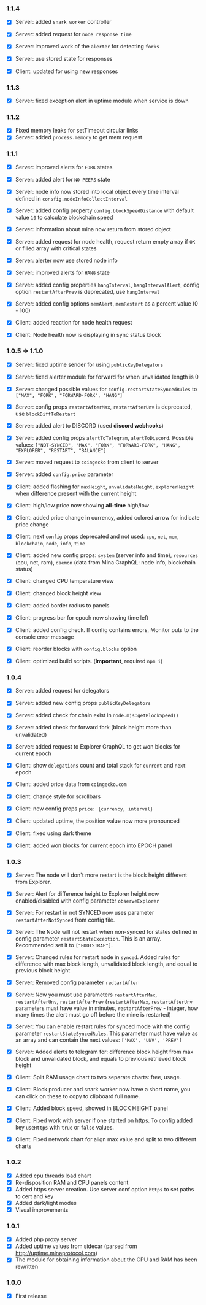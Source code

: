### 1.1.4
+ [x] Server: added `snark worker` controller
+ [x] Server: added request for `node response time`
+ [x] Server: improved work of the `alerter` for detecting `forks`
+ [x] Server: use stored state for responses

+ [x] Client: updated for using new responses

### 1.1.3
+ [x] Server: fixed exception alert in uptime module when service is down 

### 1.1.2
+ [x] Fixed memory leaks for setTimeout circular links
+ [x] Server: added `process.memory` to get mem request 

### 1.1.1
+ [x] Server: improved alerts for `FORK` states
+ [x] Server: added alert for `NO PEERS` state
+ [x] Server: node info now stored into local object every time interval defined in `consfig.nodeInfoCollectInterval`
+ [x] Server: added config property `config.blockSpeedDistance` with default value `10` to calculate blockchain speed
+ [x] Server: information about mina now return from stored object
+ [x] Server: added request for node health, request return empty array if `OK` or filled array with critical states
+ [x] Server: alerter now use stored node info
+ [x] Server: improved alerts for `HANG` state
+ [x] Server: added config properties `hangInterval`, `hangIntervalAlert`, config option `restartAfterPrev` is deprecated, use `hangInterval`
+ [x] Server: added config options `memAlert`, `memRestart` as a percent value (0 - 100)

+ [x] Client: added reaction for node health request
+ [x] Client: Node health now is displaying in sync status block

### 1.0.5 -> 1.1.0
+ [x] Server: fixed uptime sender for using `publicKeyDelegators`
+ [x] Server: fixed alerter module for forward for when unvalidated length is 0
+ [x] Server: changed possible values for `config.restartStateSyncedRules` to `["MAX", "FORK", "FORWARD-FORK", "HANG"]`
+ [x] Server: config props `restartAfterMax`, `restartAfterUnv` is deprecated, use `blockDiffToRestart`
+ [x] Server: added alert to DISCORD (used **discord webhooks**)
+ [x] Server: added config props `alertToTelegram`, `alertToDiscord`. Possible values: `["NOT-SYNCED", "MAX", "FORK", "FORWARD-FORK", "HANG", "EXPLORER", "RESTART", "BALANCE"]`
+ [x] Server: moved request to `coingecko` from client to server
+ [x] Server: added `config.price` parameter

+ [x] Client: added flashing for `maxHeight`, `unvalidateHeight`, `explorerHeight` when difference present with the current height
+ [x] Client: high/low price now showing **all-time** high/low  
+ [x] Client: added price change in currency, added colored arrow for indicate price change  
+ [x] Client: next `config` props deprecated and not used: `cpu`, `net`, `mem`, `blockchain`, `node`, `info`, `time`
+ [x] Client: added new config props: `system` (server info and time), `resources` (cpu, net, ram), `daemon` (data from Mina GraphQL: node info, blockchain status)
+ [x] Client: changed CPU temperature view
+ [x] Client: changed block height view
+ [x] Client: added border radius to panels 
+ [x] Client: progress bar for epoch now showing time left  
+ [x] Client: added config check. If config contains errors, Monitor puts to the console error message
+ [x] Client: reorder blocks with `config.blocks` option
+ [x] Client: optimized build scripts. (**Important**, required `npm i`)

### 1.0.4
+ [x] Server: added request for delegators
+ [x] Server: added new config props `publicKeyDelegators`
+ [x] Server: added check for chain exist in `node.mjs:getBlockSpeed()`
+ [x] Server: added check for forward fork (block height more than unvalidated)
+ [x] Server: added request to Explorer GraphQL to get won blocks for current epoch
  
+ [x] Client: show `delegations` count and total stack for `current` and `next` epoch
+ [x] Client: added price data from `coingecko.com`  
+ [x] Client: change style for scrollbars
+ [x] Client: new config props `price: {currency, interval}`
+ [x] Client: updated uptime, the position value now more pronounced
+ [x] Client: fixed using dark theme
+ [x] Client: added won blocks for current epoch into EPOCH panel

### 1.0.3
+ [x] Server: The node will don't more restart is the block height different from Explorer.
+ [x] Server: Alert for difference height to Explorer height now enabled/disabled with config parameter `observeExplorer`
+ [x] Server: For restart in not SYNCED now uses parameter `restartAfterNotSynced` from config file.
+ [x] Server: The Node will not restart when non-synced for states defined in config parameter `restartStateException`. This is an array. Recommended set it to `["BOOTSTRAP"]`.
+ [x] Server: Changed rules for restart node in `synced`. Added rules for difference with max block length, unvalidated block length, and equal to previous block height     
+ [x] Server: Removed config parameter `redtartAfter`
+ [x] Server: Now you must use parameters `restartAfterMax`, `restartAfterUnv`, `restartAfterPrev` (`restartAfterMax`, `restartAfterUnv` parameters must have value in minutes, `restartAfterPrev` - integer, how many times the alert must go off before the mine is restarted)
+ [x] Server: You can enable restart rules for synced mode with the config parameter `restartStateSyncedRules`. This parameter must have value as an array and can contain the next values: `['MAX', 'UNV', 'PREV']`
+ [x] Server: Added alerts to telegram for: difference block height from max block and unvalidated block, and equals to previous retrieved block height

+ [x] Client: Split RAM usage chart to two separate charts: free, usage.
+ [x] Client: Block producer and snark worker now have a short name, you can click on these to copy to clipboard full name.
+ [x] Client: Added block speed, showed in BLOCK HEIGHT panel
+ [x] Client: Fixed work with server if one started on https. To config added key `useHttps` with `true` or `false` values.
+ [x] Client: Fixed network chart for align max value and split to two different charts

### 1.0.2
+ [x] Added cpu threads load chart
+ [x] Re-disposition RAM and CPU panels content
+ [x] Added https server creation. Use server conf option `https` to set paths to cert and key
+ [x] Added dark/light modes
+ [x] Visual improvements

### 1.0.1
+ [x] Added php proxy server
+ [x] Added uptime values from sidecar (parsed from http://uptime.minaprotocol.com)
+ [x] The module for obtaining information about the CPU and RAM has been rewritten 

### 1.0.0
+ [x] First release